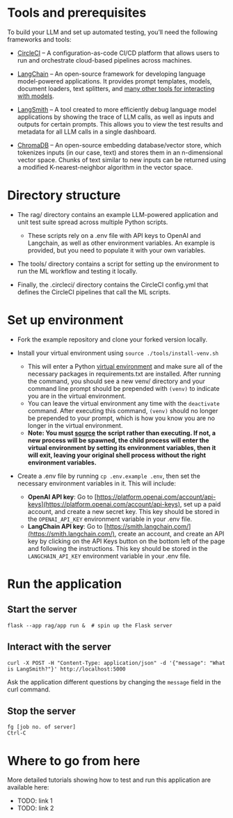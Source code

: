 # Tools and prerequisites
To build your LLM and set up automated testing, you’ll need the following frameworks and tools:

-   [CircleCI](https://circleci.com/signup/) – A configuration-as-code CI/CD platform that allows users to run and orchestrate cloud-based pipelines across machines.
    
-   [LangChain](https://docs.langchain.com/docs/) – An open-source framework for developing language model-powered applications. It provides prompt templates, models, document loaders, text splitters, and [many other tools for interacting with models](https://docs.langchain.com/docs/category/components).
    
-   [LangSmith](https://docs.smith.langchain.com/) – A tool created to more efficiently debug language model applications by showing the trace of LLM calls, as well as inputs and outputs for certain prompts. This allows you to view the test results and metadata for all LLM calls in a single dashboard.
    
-   [ChromaDB](https://docs.trychroma.com/) – An open-source embedding database/vector store, which tokenizes inputs (in our case, text) and stores them in an n-dimensional vector space. Chunks of text similar to new inputs can be returned using a modified K-nearest-neighbor algorithm in the vector space.



# Directory structure
 - The rag/ directory contains an example LLM-powered application and unit test suite spread across multiple Python scripts.
	 - These scripts rely on a .env file with API keys to OpenAI and Langchain, as well as other environment variables. An example is provided, but you need to populate it with your own variables.
 -   The tools/ directory contains a script for setting up the environment to run the ML workflow and testing it locally.
    
 -   Finally, the .circleci/ directory contains the CircleCI config.yml that defines the CircleCI pipelines that call the ML scripts.


# Set up environment
 -  Fork the example repository and clone your forked version locally.
    
 -  Install your virtual environment using `source ./tools/install-venv.sh`
    
	 - This will enter a Python [virtual environment](https://docs.python.org/3/library/venv.html) and make sure all of the necessary packages in requirements.txt are installed. After running the command, you should see a new venv/ directory and your command line prompt should be prepended with `(venv)` to indicate you are in the virtual environment.
	 - You can leave the virtual environment any time with the `deactivate` command. After executing this command, `(venv)` should no longer be prepended to your prompt, which is how you know you are no longer in the virtual environment.
	 - **Note: You must [source](https://ss64.com/bash/source.html) the script rather than executing. If not, a new process will be spawned, the child process will enter the virtual environment by setting its environment variables, then it will exit, leaving your original shell process without the right environment variables.**
    

 -  Create a .env file by running `cp .env.example .env`, then set the necessary environment variables in it. This will include:
	 - **OpenAI API key**: Go to [https://platform.openai.com/account/api-keys](https://platform.openai.com/account/api-keys), set up a paid account, and create a new secret key. This key should be stored in the `OPENAI_API_KEY` environment variable in your .env file.
	 - **LangChain API key**: Go to [https://smith.langchain.com/](https://smith.langchain.com/), create an account, and create an API key by clicking on the API Keys button on the bottom left of the page and following the instructions. This key should be stored in the `LANGCHAIN_API_KEY` environment variable in your .env file.


# Run the application
## Start the server
    flask --app rag/app run &  # spin up the Flask server

## Interact with the server

    curl -X POST -H "Content-Type: application/json" -d '{"message": "What is LangSmith?"}' http://localhost:5000

Ask the application different questions by changing the `message` field in the curl command.

## Stop the server

    fg [job no. of server]
    Ctrl-C

# Where to go from here
More detailed tutorials showing how to test and run this application are available here:

 - TODO: link 1
 - TODO: link 2

